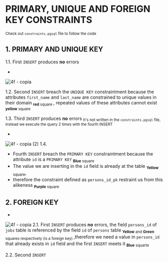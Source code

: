 # PRIMARY, UNIQUE AND FOREIGN KEY CONSTRAINTS
<sub> Check out `constraints.pgsql` file  to follow the code</sub>

## 1. PRIMARY AND UNIQUE KEY

1.1. First `INSERT` produces **no** errors

-

![4f - copia](https://github.com/RogerCL24/pgSQL/assets/90930371/312cd7e3-762e-444a-a4b2-82b6476fd0eb)

1.2. Second `INSERT` breach the `UNIQUE KEY` constraintment because the attributes `first_name` and `last_name` are constrained to unique values in their domain <sub> **red** square </sub> 
, repeated values of these attributes  cannot exist <sub> **yellow** square </sub>

1.3. Third `INSERT` produces **no** errors <sub> It's not written in the `constraints.pgsql` file, instead we execute the query 2 times with the fourth INSERT</sub>

 -       

![4f - copia (2)](https://github.com/RogerCL24/pgSQL/assets/90930371/2bb29798-12f9-4cec-9915-11d8d7782341)
1.4. 
- Fourth `INSERT` breach the `PRIMARY KEY` constraintment because the attribute `id` is a `PRIMARY KEY` <sub> **Blue** square</sub>
- The value we are inserting in the `id` field is already at the table <sub> **Yellow** square</sub>,
- therefore the constraint defined as `persons_id_pk` restraint us from this alikeness <sub> **Purple** square</sub>

## 2. FOREIGN KEY
-
![4f - copia](https://github.com/RogerCL24/pgSQL/assets/90930371/fbb93a02-638f-4fad-a4df-a8a18bb5e877)
2.1. First `INSERT` produces **no** errors, the field `persons_id` of `jobs` table is referenced by the field `id` of `persons` table <sub> **Yellow** and **Green** squares respectively (is a foreign key) </sub> ,therefore we need a value in `persons_id` that already exists in `id` field and the first `INSERT` meets it <sub>**Blue** squarte </sub>

2.2. Second `INSERT`
